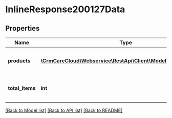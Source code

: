 # InlineResponse200127Data

## Properties
Name | Type | Description | Notes
------------ | ------------- | ------------- | -------------
**products** | [**\CrmCareCloud\Webservice\RestApi\Client\Model\RewardProduct[]**](RewardProduct.md) | List of products tied to the reward. | [optional] 
**total_items** | **int** | The number of all found products. | [optional] 

[[Back to Model list]](../../README.md#documentation-for-models) [[Back to API list]](../../README.md#documentation-for-api-endpoints) [[Back to README]](../../README.md)

